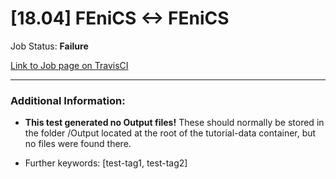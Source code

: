 # [18.04] FEniCS <-> FEniCS

Job Status: **Failure**

[Link to Job page on TravisCI](https://travis-ci.org/precice/systemtests/jobs/634465935)

---
### Additional Information:

- **This test generated no Output files!** These should normally be stored in the folder /Output located at the root of the tutorial-data container, but no files were found there.

- Further keywords: [test-tag1, test-tag2]

